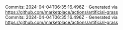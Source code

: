 Commits: 2024-04-04T06:35:16.496Z - Generated via https://github.com/marketplace/actions/artificial-grass
<br>
Commits: 2024-04-04T06:35:16.496Z - Generated via https://github.com/marketplace/actions/artificial-grass
<br>
